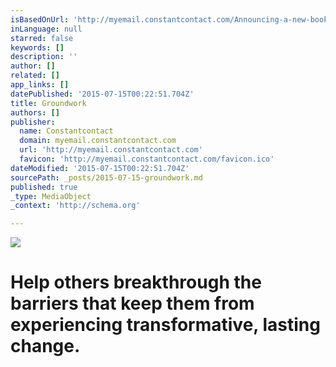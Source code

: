 ```yaml
---
isBasedOnUrl: 'http://myemail.constantcontact.com/Announcing-a-new-book---Groundwork-by-Scott-Larson---Daniel-Tocchini.html?soid=1112374130830&aid=UWcBlnYzWIo'
inLanguage: null
starred: false
keywords: []
description: ''
author: []
related: []
app_links: []
datePublished: '2015-07-15T00:22:51.704Z'
title: Groundwork
authors: []
publisher:
  name: Constantcontact
  domain: myemail.constantcontact.com
  url: 'http://myemail.constantcontact.com'
  favicon: 'http://myemail.constantcontact.com/favicon.ico'
dateModified: '2015-07-15T00:22:51.704Z'
sourcePath: _posts/2015-07-15-groundwork.md
published: true
_type: MediaObject
_context: 'http://schema.org'

---
```

![](https://the-grid-user-content.s3-us-west-2.amazonaws.com/31a5cec8-d67f-4b07-8c3f-35182a221290.jpg)

# Help others breakthrough the barriers that keep them from experiencing transformative, lasting change.